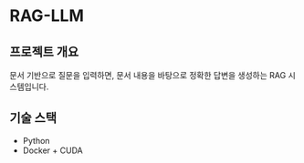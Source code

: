 # RAG-LLM

## 프로젝트 개요
문서 기반으로 질문을 입력하면, 문서 내용을 바탕으로 정확한 답변을 생성하는 RAG 시스템입니다.

## 기술 스택
- Python
- Docker + CUDA